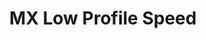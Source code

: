 ---
title: MX Low Profile Speed
profile: low
brand: Cherry
socket: MX
type: linear
durability: 50000000
actuator_travel: 3.2
actuator_travel_variance: 0.25
pre_travel: 1
pre_travel_variance: 0.3
initial_force: 30
actuation_force: 45
actuation_force_variance: 15
rgb_version: true
datasheet_url: https://www.cherrymx.de/_Resources/Persistent/dd13687543d0fd3d681405f7b556dd621164be96/cherry_mx_low_profile_rgb_speed.pdf
images: 
  - switches/cherry-mx-low-speed/1.png
---